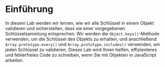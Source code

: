 # Einführung

In diesem Lab werden wir lernen, wie wir alle Schlüssel in einem Objekt validieren und sicherstellen, dass sie einer vorgegebenen Schlüsselsammlung entsprechen. Wir werden die `Object.keys()`-Methode verwenden, um die Schlüssel des Objekts zu erhalten, und anschließend `Array.prototype.every()` und `Array.prototype.includes()` verwenden, um jeden Schlüssel zu validieren. Dieses Lab wird Ihnen helfen, effizienteres und fehlerfreies Code zu schreiben, wenn Sie mit Objekten in JavaScript arbeiten.
